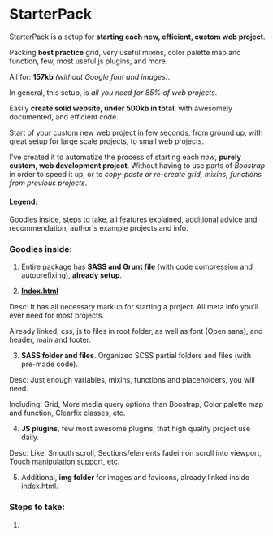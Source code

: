 # StarterPack
StarterPack is a setup for **starting each new, efficient, custom web project**.

Packing **best practice** grid, very useful mixins, color palette map and function, few, most useful js plugins, and more.

All for: **157kb** *(without Google font and images).*

In general, this setup, is *all you need for 85% of web projects*.

Easily **create solid website, under 500kb in total**,  with awesomely documented, and efficient code.

Start of your custom new web project in few seconds, from ground up, with great setup for large scale projects, to small web projects.

I've created it to automatize the process of starting each *new*, **purely custom, web development project**. Without having to use parts of *Boostrap* in order to speed it up, or to *copy-paste or re-create grid, mixins, functions from previous projects*.

#### Legend: 
Goodies inside, steps to take, all features explained, additional advice and recommendation, author's example projects and info.

### Goodies inside:

1. Entire package has **SASS and Grunt file** (with code compression and autoprefixing), **already setup**.

2. **[Index.html](../master/index.html)**

  Desc: It has all necessary markup for starting a project. All meta info you'll ever need for most projects.

  Already linked, css, js to files in root folder, as well as font (Open sans), and header, main and footer.

3. **SASS folder and files**. Organized SCSS partial folders and files (with pre-made code).

  Desc: Just enough variables, mixins, functions and placeholders, you will need.
  
  Including: Grid, More media query options than Boostrap, Color palette map and function, Clearfix classes, etc.

4. **JS plugins**, few most awesome plugins, that high quality project use daily.

  Desc: Like: Smooth scroll, Sections/elements fadein on scroll into viewport, Touch manipulation support, etc.

5. Additional, **img folder** for images and favicons, already linked inside index.html.

### Steps to take:

1. 
